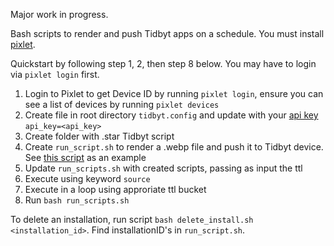 Major work in progress. 

Bash scripts to render and push Tidbyt apps on a schedule. You must install [pixlet](https://tidbyt.dev/docs/build/installing-pixlet).

Quickstart by following step 1, 2, then step 8 below. You may have to login via `pixlet login` first.

1. Login to Pixlet to get Device ID by running `pixlet login`, ensure you can see a list of devices by running `pixlet devices`
2. Create file in root directory `tidbyt.config` and update with your [api key](https://tidbyt.dev/docs/integrate/pushing-apps) `api_key=<api_key>`
3. Create folder with .star Tidbyt script
4. Create `run_script.sh` to render a .webp file and push it to Tidbyt device. See [this script](https://github.com/MichaelYagi/bashbyt/blob/main/db_characters/run_script.sh) as an example
5. Update `run_scripts.sh` with created scripts, passing as input the ttl
6. Execute using keyword `source`
7. Execute in a loop using approriate ttl bucket
8. Run `bash run_scripts.sh`

To delete an installation, run script `bash delete_install.sh <installation_id>`. Find installationID's in `run_script.sh`.
